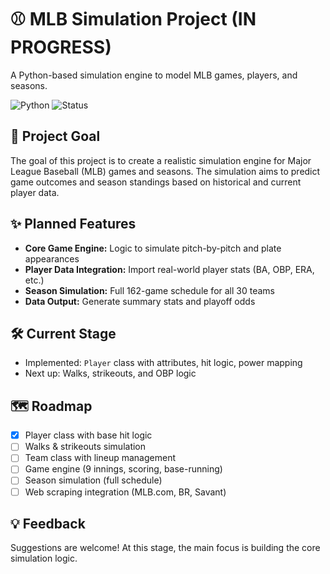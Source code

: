 # ⚾ MLB Simulation Project (IN PROGRESS)

A Python-based simulation engine to model MLB games, players, and seasons.

![Python](https://img.shields.io/badge/python-3.11-blue)
![Status](https://img.shields.io/badge/status-active--development-yellow)

## 🎯 Project Goal
The goal of this project is to create a realistic simulation engine for Major League Baseball (MLB) games and seasons. The simulation aims to predict game outcomes and season standings based on historical and current player data. 

## ✨ Planned Features
- **Core Game Engine:** Logic to simulate pitch-by-pitch and plate appearances  
- **Player Data Integration:** Import real-world player stats (BA, OBP, ERA, etc.)  
- **Season Simulation:** Full 162-game schedule for all 30 teams  
- **Data Output:** Generate summary stats and playoff odds  

## 🛠️ Current Stage
- Implemented: `Player` class with attributes, hit logic, power mapping  
- Next up: Walks, strikeouts, and OBP logic  

## 🗺️ Roadmap
- [x] Player class with base hit logic  
- [ ] Walks & strikeouts simulation  
- [ ] Team class with lineup management  
- [ ] Game engine (9 innings, scoring, base-running)  
- [ ] Season simulation (full schedule)  
- [ ] Web scraping integration (MLB.com, BR, Savant)  

## 💡 Feedback
Suggestions are welcome! At this stage, the main focus is building the core simulation logic.
